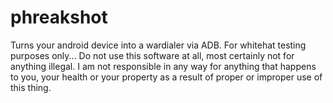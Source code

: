 # phreakshot
Turns your android device into a wardialer via ADB. For whitehat testing purposes only... Do not use this software at all, most certainly not for anything illegal.
I am not responsible in any way for anything that happens to you, your health or your property as a result of proper or improper use of this thing.
